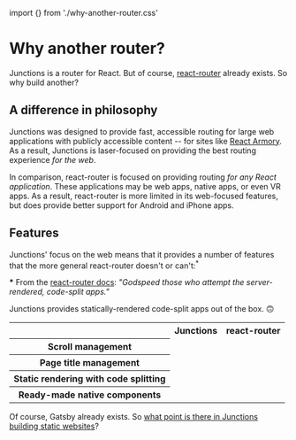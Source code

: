 import {} from './why-another-router.css'

Why another router?
===================

Junctions is a router for React. But of course, [react-router](https://reacttraining.com/react-router/) already exists. So why build another?


A difference in philosophy
--------------------------

Junctions was designed to provide fast, accessible routing for large web applications with publicly accessible content -- for sites like [React Armory](https://reactarmory.com). As a result, Junctions is laser-focused on providing the best routing experience *for the web*.

In comparison, react-router is focused on providing routing *for any React application*. These applications may be web apps, native apps, or even VR apps. As a result, react-router is more limited in its web-focused features, but does provide better support for Android and iPhone apps.


Features
--------

Junctions' focus on the web means that it provides a number of features that the more general react-router doesn't or can't:<sup>*</sup>

<div style={{fontSize: '80%'}}>
<p><strong>*</strong> From the <a href="https://reacttraining.com/react-router/web/guides/code-splitting">react-router docs</a>: <em>"Godspeed those who attempt the server-rendered, code-split apps."</em></p><p>Junctions provides statically-rendered code-split apps out of the box. 🙃</p>
</div>

<table className='features-table'>
<tbody>
<tr>
<th></th>
<th className="junctions">Junctions</th>
<th className="react-router">react-router</th>
</tr>
<tr>
<th>Scroll management</th>
<td className="yes"></td>
<td></td>
</tr>
<tr>
<th>Page title management</th>
<td className="yes"></td>
<td></td>
</tr>
<tr>
<th>Static rendering with code splitting</th>
<td className="yes"></td>
<td></td>
</tr>
<tr>
<th>Ready-made native components</th>
<td></td>
<td className="yes"></td>
</tr>
</tbody>
</table>

Of course, Gatsby already exists. So [what point is there in Junctions building static websites](/why-another-static-site-generator)?
